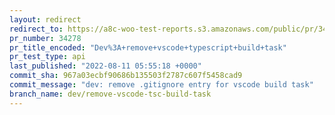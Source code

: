 ```yaml
---
layout: redirect
redirect_to: https://a8c-woo-test-reports.s3.amazonaws.com/public/pr/34278/api/index.html
pr_number: 34278
pr_title_encoded: "Dev%3A+remove+vscode+typescript+build+task"
pr_test_type: api
last_published: "2022-08-11 05:55:18 +0000"
commit_sha: 967a03ecbf90686b135503f2787c607f5458cad9
commit_message: "dev: remove .gitignore entry for vscode build task"
branch_name: dev/remove-vscode-tsc-build-task
---
```

